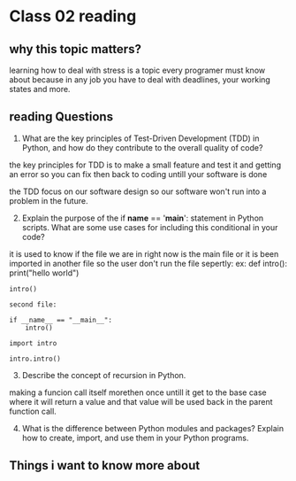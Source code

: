 # Class 02 reading

## why this topic matters?

learning how to deal with stress is a topic every programer must know about because in any job you have to deal with deadlines, your working states and more.

## reading Questions 

1. What are the key principles of Test-Driven Development (TDD) in Python, and how do they contribute to the overall quality of code?   

the key principles for TDD is to make a small feature and test it and getting an error so you can fix then back to coding untill your software is done

the TDD focus on our software design so our software won't run into a problem in the future.

2. Explain the purpose of the if __name__ == '__main__': statement in Python scripts. What are some use cases for including this conditional in your code?

it is used to know if the file we are in right now is the main file or it is been imported in another file so the user don't run the file sepertly:
ex:
    def intro():
        print("hello world")
        
    intro()

    second file:

    if __name__ == "__main__":
        intro()
    
    import intro

    intro.intro()
    

3. Describe the concept of recursion in Python.

making a funcion call itself morethen once untill it get to the base case where it will return a value and that value will be used back in the parent function call.

4. What is the difference between Python modules and packages? Explain how to create, import, and use them in your Python programs.

## Things i want to know more about